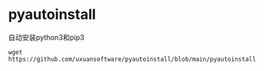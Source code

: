 # pyautoinstall
自动安装python3和pip3

`wget https://github.com/uxuansoftware/pyautoinstall/blob/main/pyautoinstall`
